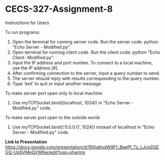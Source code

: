 # CECS-327-Assignment-8
Instructions for Users

To run programs:
1. Open the terminal for running server code.
    Run the server code: python "Echo Server - Modified.py".
2. Open terminal for running client code.
    Run the client code: python "Echo Client- Modified.py".
3. Input the IP address and port number. To connect to a local machine, use the IP address [#].
4. After confirming connection to the server, input a query number to send.
5. The server should reply with results corresponding to the query number.
6. Type 'exit' to quit or input another message.

To make server port open only to local machine:
1. Use myTCPSocket.bind((localhost, 1024)) in "Echo Server - Modified.py" code.

To make server port open to the outside world:
1. Use myTCPSocket.bind(('0.0.0.0', 1024)) instead of localhost in "Echo Server - Modified.py" code.

**Link to Presentation**
https://docs.google.com/presentation/d/1RXiattxdW9Ff_BaePf_Tz_LJcpDSEGQ-UqSVMeQVWKw/edit?usp=sharing
